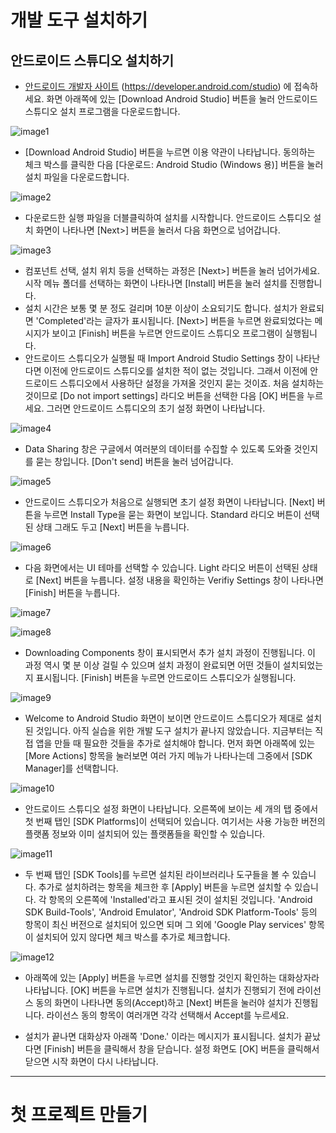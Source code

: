 # 개발 도구 설치하기

## 안드로이드 스튜디오 설치하기

- [안드로이드 개발자 사이트](https://developer.android.com/studio) (https://developer.android.com/studio) 에 접속하세요. 화면 아래쪽에 있는 [Download Android Studio] 버튼을 눌러 안드로이드 스튜디오 설치 프로그램을 다운로드합니다.

![image1](https://raw.githubusercontent.com/yonggyo1125/curriculum300H/main/7.Android(60%EC%8B%9C%EA%B0%84)/1~2%EC%9D%BC%EC%B0%A8(6h)%20-%20%EA%B0%9C%EB%B0%9C%ED%99%98%EA%B2%BD%20%EC%84%A4%EC%A0%95%2C%20%EB%B7%B0%2C%20%EB%A0%88%EC%9D%B4%EC%95%84%EC%9B%83/images/image1.png)

- [Download Android Studio] 버튼을 누르면 이용 약관이 나타납니다. 동의하는 체크 박스를 클릭한 다음 [다운로드: Android Studio (Windows 용)] 버튼을 눌러 설치 파일을 다운로드합니다.

![image2](https://raw.githubusercontent.com/yonggyo1125/curriculum300H/main/7.Android(60%EC%8B%9C%EA%B0%84)/1~2%EC%9D%BC%EC%B0%A8(6h)%20-%20%EA%B0%9C%EB%B0%9C%ED%99%98%EA%B2%BD%20%EC%84%A4%EC%A0%95%2C%20%EB%B7%B0%2C%20%EB%A0%88%EC%9D%B4%EC%95%84%EC%9B%83/images/image2.png)

- 다운로드한 실행 파일을 더블클릭하여 설치를 시작합니다. 안드로이드 스튜디오 설치 화면이 나타나면 [Next\>] 버튼을 눌러서 다음 화면으로 넘어갑니다.

![image3](https://raw.githubusercontent.com/yonggyo1125/curriculum300H/main/7.Android(60%EC%8B%9C%EA%B0%84)/1~2%EC%9D%BC%EC%B0%A8(6h)%20-%20%EA%B0%9C%EB%B0%9C%ED%99%98%EA%B2%BD%20%EC%84%A4%EC%A0%95%2C%20%EB%B7%B0%2C%20%EB%A0%88%EC%9D%B4%EC%95%84%EC%9B%83/images/image3.png)

- 컴포넌트 선택, 설치 위치 등을 선택하는 과정은 [Next\>] 버튼을 눌러 넘어가세요. 시작 메뉴 폴더를 선택하는 화면이 나타나면 [Install] 버튼을 눌러 설치를 진행합니다.
- 설치 시간은 보통 몇 분 정도 걸리며 10분 이상이 소요되기도 합니다. 설치가 완료되면 'Completed'라는 글자가 표시됩니다. [Next\>] 버튼을 누르면 완료되었다는 메시지가 보이고 [Finish] 버튼을 누르면 안드로이드 스튜디오 프로그램이 실행됩니다.
- 안드로이드 스튜디오가 실행될 때 Import Android Studio Settings 창이 나타난다면 이전에 안드로이드 스튜디오를 설치한 적이 없는 것입니다. 그래서 이전에 안드로이드 스튜디오에서 사용하단 설정을 가져올 것인지 묻는 것이죠. 처음 설치하는 것이므로 [Do not import settings] 라디오 버튼을 선택한 다음 [OK] 버튼을 누르세요. 그러면 안드로이드 스튜디오의 초기 설정 화면이 나타납니다.

![image4](https://raw.githubusercontent.com/yonggyo1125/curriculum300H/main/7.Android(60%EC%8B%9C%EA%B0%84)/1~2%EC%9D%BC%EC%B0%A8(6h)%20-%20%EA%B0%9C%EB%B0%9C%ED%99%98%EA%B2%BD%20%EC%84%A4%EC%A0%95%2C%20%EB%B7%B0%2C%20%EB%A0%88%EC%9D%B4%EC%95%84%EC%9B%83/images/image4.png)

- Data Sharing 창은 구글에서 여러분의 데이터를 수집할 수 있도록 도와줄 것인지를 묻는 창입니다. [Don't send] 버튼을 눌러 넘어갑니다. 

![image5](https://raw.githubusercontent.com/yonggyo1125/curriculum300H/main/7.Android(60%EC%8B%9C%EA%B0%84)/1~2%EC%9D%BC%EC%B0%A8(6h)%20-%20%EA%B0%9C%EB%B0%9C%ED%99%98%EA%B2%BD%20%EC%84%A4%EC%A0%95%2C%20%EB%B7%B0%2C%20%EB%A0%88%EC%9D%B4%EC%95%84%EC%9B%83/images/image5.png)

- 안드로이드 스튜디오가 처음으로 실행되면 초기 설정 화면이 나타납니다. [Next] 버튼을 누르면 Install Type을 묻는 화면이 보입니다. Standard 라디오 버튼이 선택된 상태 그래도 두고 [Next] 버튼을 누릅니다.

![image6](https://raw.githubusercontent.com/yonggyo1125/curriculum300H/main/7.Android(60%EC%8B%9C%EA%B0%84)/1~2%EC%9D%BC%EC%B0%A8(6h)%20-%20%EA%B0%9C%EB%B0%9C%ED%99%98%EA%B2%BD%20%EC%84%A4%EC%A0%95%2C%20%EB%B7%B0%2C%20%EB%A0%88%EC%9D%B4%EC%95%84%EC%9B%83/images/image6.png)

- 다음 화면에서는 UI 테마를 선택할 수 있습니다. Light 라디오 버튼이 선택된 상태로 [Next] 버튼을 누릅니다. 설정 내용을 확인하는 Verifiy Settings 창이 나타나면 [Finish] 버튼을 누릅니다.

![image7](https://raw.githubusercontent.com/yonggyo1125/curriculum300H/main/7.Android(60%EC%8B%9C%EA%B0%84)/1~2%EC%9D%BC%EC%B0%A8(6h)%20-%20%EA%B0%9C%EB%B0%9C%ED%99%98%EA%B2%BD%20%EC%84%A4%EC%A0%95%2C%20%EB%B7%B0%2C%20%EB%A0%88%EC%9D%B4%EC%95%84%EC%9B%83/images/image7.png)

![image8](https://raw.githubusercontent.com/yonggyo1125/curriculum300H/main/7.Android(60%EC%8B%9C%EA%B0%84)/1~2%EC%9D%BC%EC%B0%A8(6h)%20-%20%EA%B0%9C%EB%B0%9C%ED%99%98%EA%B2%BD%20%EC%84%A4%EC%A0%95%2C%20%EB%B7%B0%2C%20%EB%A0%88%EC%9D%B4%EC%95%84%EC%9B%83/images/image8.png)

- Downloading Components 창이 표시되면서 추가 설치 과정이 진행됩니다. 이 과정 역시 몇 분 이상 걸릴 수 있으며 설치 과정이 완료되면 어떤 것들이 설치되었는지 표시됩니다. [Finish] 버튼을 누르면 안드로이드 스튜디오가 실행됩니다.

![image9](https://raw.githubusercontent.com/yonggyo1125/curriculum300H/main/7.Android(60%EC%8B%9C%EA%B0%84)/1~2%EC%9D%BC%EC%B0%A8(6h)%20-%20%EA%B0%9C%EB%B0%9C%ED%99%98%EA%B2%BD%20%EC%84%A4%EC%A0%95%2C%20%EB%B7%B0%2C%20%EB%A0%88%EC%9D%B4%EC%95%84%EC%9B%83/images/image9.png)

- Welcome to Android Studio 화면이 보이면 안드로이드 스튜디오가 제대로 설치된 것입니다. 아직 실습을 위한 개발 도구 설치가 끝나지 않았습니다. 지금부터는 직접 앱을 만들 때 필요한 것들을 추가로 설치해야 합니다. 먼저 화면 아래쪽에 있는 [More Actions] 항목을 눌러보면 여러 가지 메뉴가 나타나는데 그중에서 [SDK Manager]를 선택합니다.

![image10](https://raw.githubusercontent.com/yonggyo1125/curriculum300H/main/7.Android(60%EC%8B%9C%EA%B0%84)/1~2%EC%9D%BC%EC%B0%A8(6h)%20-%20%EA%B0%9C%EB%B0%9C%ED%99%98%EA%B2%BD%20%EC%84%A4%EC%A0%95%2C%20%EB%B7%B0%2C%20%EB%A0%88%EC%9D%B4%EC%95%84%EC%9B%83/images/image10.png)

- 안드로이드 스튜디오 설정 화면이 나타납니다. 오른쪽에 보이는 세 개의 탭 중에서 첫 번째 탭인 [SDK Platforms]이 선택되어 있습니다. 여기서는 사용 가능한 버전의 플랫폼 정보와 이미 설치되어 있는 플랫폼들을 확인할 수 있습니다.

![image11](https://raw.githubusercontent.com/yonggyo1125/curriculum300H/main/7.Android(60%EC%8B%9C%EA%B0%84)/1~2%EC%9D%BC%EC%B0%A8(6h)%20-%20%EA%B0%9C%EB%B0%9C%ED%99%98%EA%B2%BD%20%EC%84%A4%EC%A0%95%2C%20%EB%B7%B0%2C%20%EB%A0%88%EC%9D%B4%EC%95%84%EC%9B%83/images/image11.png)

- 두 번째 탭인 [SDK Tools]를 누르면 설치된 라이브러리나 도구들을 볼 수 있습니다. 추가로 설치하려는 항목을 체크한 후 [Apply] 버튼을 누르면 설치할 수 있습니다. 각 항목의 오른쪽에 'Installed'라고 표시된 것이 설치된 것입니다. 'Android SDK Build-Tools', 'Android Emulator', 'Android SDK Platform-Tools' 등의 항목이 최신 버전으로 설치되어 있으면 되며 그 외에 'Google Play services' 항목이 설치되어 있지 않다면 체크 박스를 추가로 체크합니다.

![image12](https://raw.githubusercontent.com/yonggyo1125/curriculum300H/main/7.Android(60%EC%8B%9C%EA%B0%84)/1~2%EC%9D%BC%EC%B0%A8(6h)%20-%20%EA%B0%9C%EB%B0%9C%ED%99%98%EA%B2%BD%20%EC%84%A4%EC%A0%95%2C%20%EB%B7%B0%2C%20%EB%A0%88%EC%9D%B4%EC%95%84%EC%9B%83/images/image12.png)

- 아래쪽에 있는 [Apply] 버튼을 누르면 설치를 진행할 것인지 확인하는 대화상자라 나타납니다. [OK] 버튼을 누르면 설치가 진행됩니다. 설치가 진행되기 전에 라이선스 동의 화면이 나타나면 동의(Accept)하고 [Next] 버튼을 눌러야 설치가 진행됩니다. 라이선스 동의 항목이 여러개면 각각 선택해서 Accept를 누르세요.

- 설치가 끝나면 대화상자 아래쪽 'Done.' 이라는 메시지가 표시됩니다. 설치가 끝났다면 [Finish] 버튼을 클릭해서 창을 닫습니다. 설정 화면도 [OK] 버튼을 클릭해서 닫으면 시작 화면이 다시 나타납니다.

* * * 

# 첫 프로젝트 만들기
